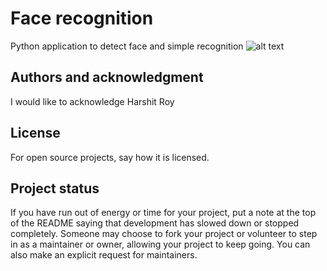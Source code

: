 # Face recognition
Python application to detect face and simple recognition 
![alt text](https://github.com/[username]/[reponame]/blob/[branch]/image.jpg?raw=true)

## Authors and acknowledgment
I would like to acknowledge Harshit Roy 

## License
For open source projects, say how it is licensed.

## Project status
If you have run out of energy or time for your project, put a note at the top of the README saying that development has slowed down or stopped completely. Someone may choose to fork your project or volunteer to step in as a maintainer or owner, allowing your project to keep going. You can also make an explicit request for maintainers.
